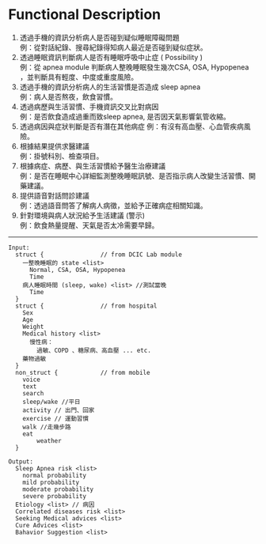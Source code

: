 # Functional Description
1. 透過手機的資訊分析病人是否碰到疑似睡眠障礙問題　<br>
例：從對話紀錄、搜尋紀錄得知病人最近是否碰到疑似症狀。
2. 透過睡眠資訊判斷病人是否有睡眠呼吸中止症 ( Possibility ) <br>
例：從 apnea module 判斷病人整晚睡眠發生幾次CSA, OSA, Hypopenea ，並判斷具有輕度、中度或重度風險。
3. 透過手機的資訊分析病人的生活習慣是否造成 sleep apnea <br>
例：病人是否熬夜，飲食習慣。
4. 透過病歷與生活習慣、手機資訊交叉比對病因 <br>
例：是否飲食造成過重而致sleep apnea, 是否因天氣影響氣管收縮。
5. 透過病因與症狀判斷是否有潛在其他病症
例：有沒有高血壓、心血管疾病風險。
6. 根據結果提供求醫建議 <br>
例：掛號科別、檢查項目。
7. 根據病症、病歷、與生活習慣給予醫生治療建議 <br>
例：是否在睡眠中心詳細監測整晚睡眠訊號、是否指示病人改變生活習慣、開藥建議。
8. 提供語音對話問診建議 <br>
例：透過語音問答了解病人病徵，並給予正確病症相關知識。
9. 針對環境與病人狀況給予生活建議 (警示) <br>
例：飲食熱量提醒、天氣是否太冷需要早歸。
---

```
Input:
  struct {                // from DCIC Lab module
    一整晚睡眠的 state <list>
      Normal, CSA, OSA, Hypopenea
      Time
    病人睡眠時間 (sleep, wake) <list> //測試當晚
      Time
  }
  struct {                // from hospital
    Sex
    Age
    Weight
    Medical history <list>
      慢性病：
        過敏、COPD 、糖尿病、高血壓 ... etc.
    藥物過敏
  }
  non_struct {            // from mobile
    voice
    text
    search
    sleep/wake //平日
    activity // 出門、回家
    exercise // 運動習慣
    walk //走幾步路
    eat
		weather
  }
```

```
Output:
  Sleep Apnea risk <list>
    normal probability
    mild probability
    moderate probability
    severe probability
  Etiology <list> // 病因
  Correlated diseases risk <list>
  Seeking Medical advices <list>
  Cure Advices <list>
  Bahavior Suggestion <list>

```
